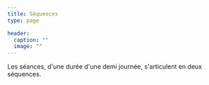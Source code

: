 ```yaml
---
title: Séquences
type: page

header:
  caption: ""
  image: ""
---
```


Les  séances, d'une  durée d'une  demi journée,  s'articulent en  deux
séquences.




